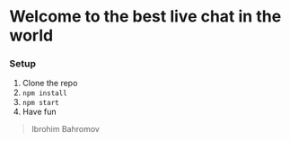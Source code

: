 # Welcome to the best live chat in the world

### Setup

1. Clone the repo
2. `npm install`
3. `npm start`
4. Have fun

> Ibrohim Bahromov
